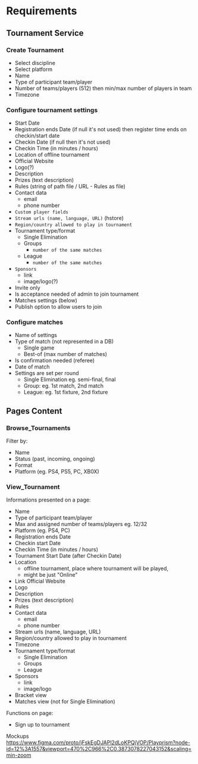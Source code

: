 # Requirements
## Tournament Service
### Create Tournament
- Select discipline
- Select platform
- Name
- Type of participant team/player
- Number of teams/players (512) then min/max number of players in team
- Timezone
### Configure tournament settings
- Start Date
- Registration ends Date (if null it's not used) then register time ends on checkin/start date
- Checkin Date (if null then it's not used)
- Checkin Time (in minutes / hours)
- Location of offline tournament
- Official Website
- Logo(?) 
- Description
- Prizes (text description)
- Rules (string of path file / URL - Rules as file)
- Contact data 
    - email
    - phone number
- `Custom player fields`
- `Stream urls (name, language, URL)` (hstore)
- `Region/country allowed to play in tournament`
- Tournament type/format
    - Single Elimination
    - Groups
        - `number of the same matches`
    - League
        - `number of the same matches`
- `Sponsors`
    - link
    - image/logo(?)
- Invite only
- Is acceptance needed of admin to join tournament
- Matches settings (below)
- Publish option to allow users to join
### Configure matches
- Name of settings
- Type of match (not represented in a DB)
    - Single game
    - Best-of (max number of matches)
- Is confirmation needed (referee)
- Date of match
- Settings are set per round
    - Single Elimination eg. semi-final, final
    - Group: eg. 1st match, 2nd match
    - League: eg. 1st fixture, 2nd fixture

## Pages Content
### Browse_Tournaments
Filter by:
- Name
- Status (past, incoming, ongoing)
- Format
- Platform (eg. PS4, PS5, PC, XB0X)
### View_Tournament
Informations presented on a page:
- Name
- Type of participant team/player
- Max and assigned number of teams/players eg. 12/32
- Platform (eg. PS4, PC)
- Registration ends Date
- Checkin start Date 
- Checkin Time (in minutes / hours)
- Tournament Start Date (after Checkin Date)
- Location
    - offline tournament, place where tournament will be played,
    - might be just "Online"
- Link Official Website
- Logo
- Description
- Prizes (text description)
- Rules
- Contact data 
    - email
    - phone number
- Stream urls (name, language, URL)
- Region/country allowed to play in tournament
- Timezone
- Tournament type/format
    - Single Elimination
    - Groups
    - League
- Sponsors
    - link
    - image/logo
- Bracket view
- Matches view (not for Single Elimination)

Functions on page:
- Sign up to tournament

Mockups
https://www.figma.com/proto/jFskEgDJAPl2dLoKPQjVOP/Playprism?node-id=12%3A1557&viewport=470%2C966%2C0.3873078227043152&scaling=min-zoom